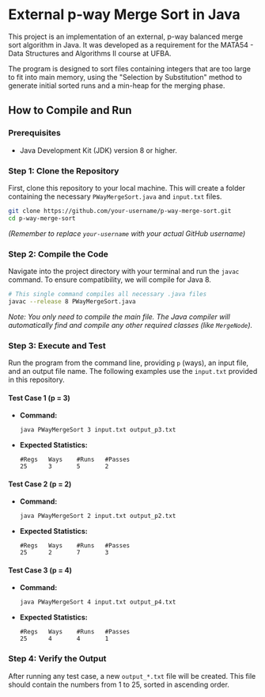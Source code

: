 # External p-way Merge Sort in Java

This project is an implementation of an external, p-way balanced merge sort algorithm in Java. It was developed as a requirement for the MATA54 - Data Structures and Algorithms II course at UFBA.

The program is designed to sort files containing integers that are too large to fit into main memory, using the "Selection by Substitution" method to generate initial sorted runs and a min-heap for the merging phase.

## How to Compile and Run

### Prerequisites

  * Java Development Kit (JDK) version 8 or higher.

### Step 1: Clone the Repository

First, clone this repository to your local machine. This will create a folder containing the necessary `PWayMergeSort.java` and `input.txt` files.

```bash
git clone https://github.com/your-username/p-way-merge-sort.git
cd p-way-merge-sort
```

*(Remember to replace `your-username` with your actual GitHub username)*

### Step 2: Compile the Code

Navigate into the project directory with your terminal and run the `javac` command. To ensure compatibility, we will compile for Java 8.

```bash
# This single command compiles all necessary .java files
javac --release 8 PWayMergeSort.java
```

*Note: You only need to compile the main file. The Java compiler will automatically find and compile any other required classes (like `MergeNode`).*

### Step 3: Execute and Test

Run the program from the command line, providing `p` (ways), an input file, and an output file name. The following examples use the `input.txt` provided in this repository.

#### Test Case 1 (p = 3)

  * **Command:**
    ```bash
    java PWayMergeSort 3 input.txt output_p3.txt
    ```
  * **Expected Statistics:**
    ```
    #Regs   Ways    #Runs   #Passes
    25      3       5       2
    ```

#### Test Case 2 (p = 2)

  * **Command:**
    ```bash
    java PWayMergeSort 2 input.txt output_p2.txt
    ```
  * **Expected Statistics:**
    ```
    #Regs   Ways    #Runs   #Passes
    25      2       7       3
    ```

#### Test Case 3 (p = 4)

  * **Command:**
    ```bash
    java PWayMergeSort 4 input.txt output_p4.txt
    ```
  * **Expected Statistics:**
    ```
    #Regs   Ways    #Runs   #Passes
    25      4       4       1
    ```

### Step 4: Verify the Output

After running any test case, a new `output_*.txt` file will be created. This file should contain the numbers from 1 to 25, sorted in ascending order.